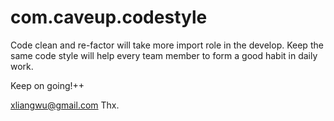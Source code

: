 com.caveup.codestyle
================================================================================

Code clean and re-factor will take more import role in the develop. Keep the same code style will help
every team member to form a good habit in daily work.

Keep on going!++

xliangwu@gmail.com
Thx.
